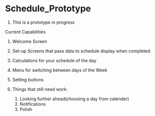 # Schedule_Prototype

1. This is a prototype in progress

Current Capabilities

1. Welcome Screen

2. Set-up Screens that pass data to schedule display when completed

3. Calculations for your schedule of the day

4. Menu for switching between days of the Week

5. Setting buttons

6. Things that still need work:
      1. Looking further ahead(choosing a day from calender)
      2. Notifications
      3. Polish

